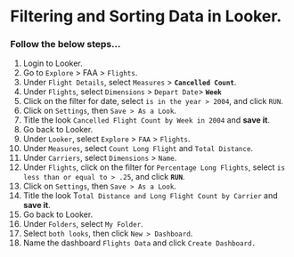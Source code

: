 # Filtering and Sorting Data in Looker.

### Follow the below steps...
1. Login to Looker.
2. Go to `Explore` > FAA > `Flights`.
3. Under `Flight Details`, select `Measures` > **`Cancelled Count`**.
4. Under `Flights`, select `Dimensions` > `Depart Date`> **`Week`**
5. Click on the filter for date, select `is in the year > 2004`, and click `RUN`.
6. Click on `Settings`, then `Save > As a Look`.
7. Title the look `Cancelled Flight Count by Week in 2004` and **save it**.
8. Go back to Looker.
9. Under `Looker`, select `Explore` > `FAA` > `Flights`.
10. Under `Measures`, select `Count Long Flight` and `Total Distance`.
11. Under `Carriers`, select `Dimensions` > `Name`.
12. Under `Flights`, click on the filter for `Percentage Long Flights`, select `is less than or equal to > .25`, and click **`RUN`**.
13. Click on `Settings`, then `Save > As a Look`.
14. Title the look T`otal Distance and Long Flight Count by Carrier` and **save it**.
15. Go back to Looker.
16. Under `Folders`, select `My Folder`.
17. Select `both looks`, then click `New > Dashboard`.
18. Name the dashboard `Flights Data` and click `Create Dashboard.`
